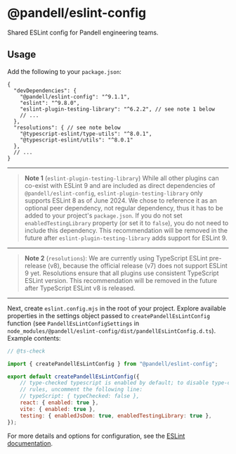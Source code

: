 # @pandell/eslint-config

Shared ESLint config for Pandell engineering teams.

## Usage

Add the following to your `package.json`:

```jsonc
{
  "devDependencies": {
    "@pandell/eslint-config": "^9.1.1",
    "eslint": "^9.8.0",
    "eslint-plugin-testing-library": "^6.2.2", // see note 1 below
    // ...
  },
  "resolutions": { // see note below
    "@typescript-eslint/type-utils": "^8.0.1",
    "@typescript-eslint/utils": "^8.0.1"
  },
  // ...
}
```

---

> **Note 1** (`eslint-plugin-testing-library`) While all other plugins can co-exist with ESLint 9 and
are included as direct dependencies of `@pandell/eslint-config`, `eslint-plugin-testing-library` only
supports ESLint 8 as of June 2024. We chose to reference it as an optional peer dependency, not regular
dependency, thus it has to be added to your project's `package.json`. If you do not set
`enabledTestingLibrary` property (or set it to `false`), you do not need to include this dependency.
This recommendation will be removed in the future after `eslint-plugin-testing-library`
adds support for ESLint 9.

---

> **Note 2** (`resolutions`): We are currently using TypeScript ESLint pre-release (v8),
because the official release (v7) does not support ESLint 9 yet. Resolutions ensure that
all plugins use consistent TypeScript ESLint version. This recommendation will be removed
in the future after TypeScript ESLint v8 is released.

---

Next, create `eslint.config.mjs` in the root of your project. Explore available properties
in the settings object passed to `createPandellEsLintConfig` function (see `PandellEsLintConfigSettings`
in `node_modules/@pandell/eslint-config/dist/pandellEsLintConfig.d.ts`). Example contents:

```js
// @ts-check

import { createPandellEsLintConfig } from "@pandell/eslint-config";

export default createPandellEsLintConfig({
    // type-checked typescript is enabled by default; to disable type-checking
    // rules, uncomment the following line:
    // typeScript: { typeChecked: false },
    react: { enabled: true },
    vite: { enabled: true },
    testing: { enabledJsDom: true, enabledTestingLibrary: true },
});
```

For more details and options for configuration, see the [ESLint documentation](https://eslint.org/docs/user-guide/configuring/).
